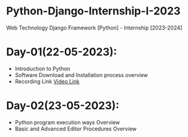 # Python-Django-Internship-I-2023
Web Technology Django Framework [Python] - Internship [2023-2024]

# Day-01(22-05-2023):
  - Introduction to Python
  - Software Download and Installation process overview
  - Recording Link [Video Link](https://transcripts.gotomeeting.com/#/s/4748394b47595ab59ac071a0b8cafeb902a13781ad49825588ba9925f77cbb27)

# Day-02(23-05-2023):
  - Python program execution ways Overview
  - Basic and Advanced Editor Procedures Overview
  
